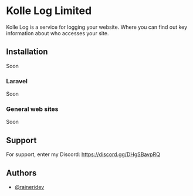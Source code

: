 
# Kolle Log Limited

Kolle Log is a service for logging your website.
Where you can find out key information about who accesses your site. 


## Installation
Soon

### Laravel
Soon
### General web sites
Soon
## Support

For support, enter my Discord: https://discord.gg/DHgSBavpRQ

## Authors

- [@raineridev](https://www.github.com/raineridev)

